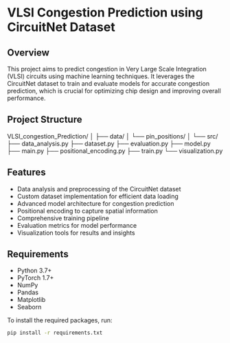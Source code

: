 # VLSI Congestion Prediction using CircuitNet Dataset

## Overview

This project aims to predict congestion in Very Large Scale Integration (VLSI) circuits using machine learning techniques. It leverages the CircuitNet dataset to train and evaluate models for accurate congestion prediction, which is crucial for optimizing chip design and improving overall performance.

## Project Structure

VLSI_congestion_Prediction/
│
├── data/
│ └── pin_positions/
│
└── src/
├── data_analysis.py
├── dataset.py
├── evaluation.py
├── model.py
├── main.py
├── positional_encoding.py
├── train.py
└── visualization.py


## Features

- Data analysis and preprocessing of the CircuitNet dataset
- Custom dataset implementation for efficient data loading
- Advanced model architecture for congestion prediction
- Positional encoding to capture spatial information
- Comprehensive training pipeline
- Evaluation metrics for model performance
- Visualization tools for results and insights

## Requirements

- Python 3.7+
- PyTorch 1.7+
- NumPy
- Pandas
- Matplotlib
- Seaborn

To install the required packages, run:

```bash
pip install -r requirements.txt

